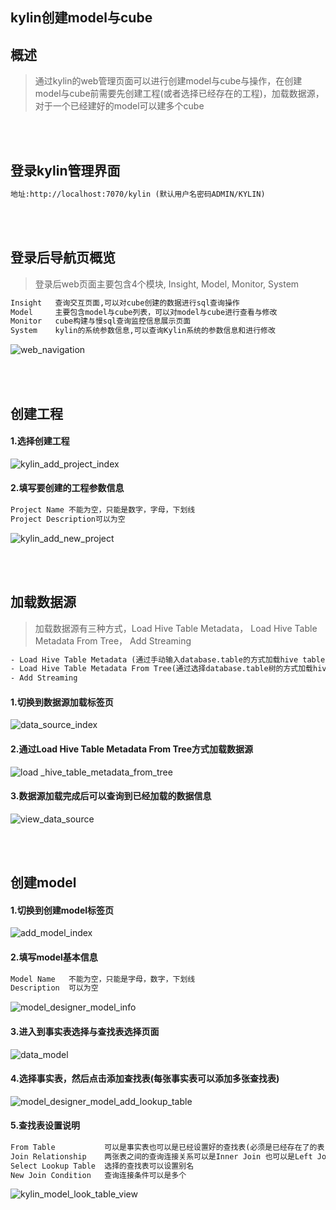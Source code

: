 ## kylin创建model与cube

## 概述
> 通过kylin的web管理页面可以进行创建model与cube与操作，在创建model与cube前需要先创建工程(或者选择已经存在的工程)，加载数据源，对于一个已经建好的model可以建多个cube

<br/>
<br/>

## 登录kylin管理界面
```html
地址:http://localhost:7070/kylin (默认用户名密码ADMIN/KYLIN)
```

<br/>
<br/>

## 登录后导航页概览
> 登录后web页面主要包含4个模块, Insight, Model, Monitor, System

```html
Insight   查询交互页面,可以对cube创建的数据进行sql查询操作
Model     主要包含model与cube列表，可以对model与cube进行查看与修改
Monitor   cube构建与慢sql查询监控信息展示页面
System    kylin的系统参数信息,可以查询Kylin系统的参数信息和进行修改
```

![web_navigation](https://github.com/chlsmile/note/blob/master/notefile/kylin/navigation/web_navigation.png)

<br/>
<br/>

## 创建工程

#### 1.选择创建工程
![kylin_add_project_index](https://github.com/chlsmile/note/blob/master/notefile/kylin/project/add_project_index.png)

#### 2.填写要创建的工程参数信息
```html
Project Name 不能为空，只能是数字，字母，下划线
Project Description可以为空
```
![kylin_add_new_project](https://github.com/chlsmile/note/blob/master/notefile/kylin/project/add_new_project.png)

<br/>
<br/>


## 加载数据源
> 加载数据源有三种方式，Load Hive Table Metadata， Load Hive Table Metadata From Tree， Add Streaming
```html
- Load Hive Table Metadata (通过手动输入database.table的方式加载hive table metadata)
- Load Hive Table Metadata From Tree(通过选择database.table树的方式加载hive table metadata)
- Add Streaming
```



#### 1.切换到数据源加载标签页
![data_source_index](https://github.com/chlsmile/note/blob/master/notefile/kylin/datasource/data_source_index.png)


#### 2.通过Load Hive Table Metadata From Tree方式加载数据源
![load _hive_table_metadata_from_tree](https://github.com/chlsmile/note/blob/master/notefile/kylin/datasource/load_hive_table_metadata_from_tree.png)


#### 3.数据源加载完成后可以查询到已经加载的数据信息
![view_data_source](https://github.com/chlsmile/note/blob/master/notefile/kylin/datasource/view_data_source.png)

<br/>
<br/>


## 创建model
#### 1.切换到创建model标签页
![add_model_index](https://github.com/chlsmile/note/blob/master/notefile/kylin/model/add_model_index.png)


#### 2.填写model基本信息
```html
Model Name   不能为空，只能是字母，数字，下划线
Description  可以为空
```
![model_designer_model_info](https://github.com/chlsmile/note/blob/master/notefile/kylin/model/model_designer_model_info.png)

#### 3.进入到事实表选择与查找表选择页面
![data_model](https://github.com/chlsmile/note/blob/master/notefile/kylin/model/data_model.png)


#### 4.选择事实表，然后点击添加查找表(每张事实表可以添加多张查找表)
![model_designer_model_add_lookup_table](https://github.com/chlsmile/note/blob/master/notefile/kylin/model/model_designer_model_add_lookup_table.png)

#### 5.查找表设置说明
```html
From Table           可以是事实表也可以是已经设置好的查找表(必须是已经存在了的表)，这个版本的kylin支持雪花模型，不过还是建议使用星型模型
Join Relationship    两张表之间的查询连接关系可以是Inner Join 也可以是Left Join
Select Lookup Table  选择的查找表可以设置别名
New Join Condition   查询连接条件可以是多个
```
![kylin_model_look_table_view](https://github.com/chlsmile/note/blob/master/notefile/kylin/model/model_look_table_view.png)

















